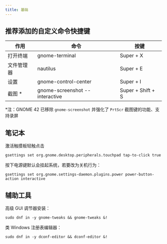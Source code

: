 ```yaml
---
title: 基础
---
```


## 推荐添加的自定义命令快捷键

| 作用       | 命令                           | 按键              |
| ---------- | ------------------------------ | ----------------- |
| 打开终端   | gnome-terminal                 | Super + X         |
| 文件管理器 | nautilus                       | Super + E         |
| 设置       | gnome-control-center           | Super + I         |
| 截图 \*    | gnome-screenshot --interactive | Super + Shift + S |

*注：GNOME 42 已移除 `gnome-screenshot` 并强化了 `PrtScr` 截图键的功能、支持录屏

## 笔记本

激活触摸板轻触点击

    gsettings set org.gnome.desktop.peripherals.touchpad tap-to-click true

按下电源键默认会挂起系统，若要改为关机行为：

    gsettings set org.gnome.settings-daemon.plugins.power power-button-action interactive

## 辅助工具

高级 GUI 调节器安装：

    sudo dnf in -y gnome-tweaks && gnome-tweaks &!

类 Windows 注册表编辑器：

    sudo dnf in -y dconf-editor && dconf-editor &!
